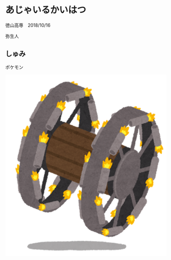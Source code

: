 # あじゃいるかいはつ
 徳山高専　2018/10/16
 
 弥生人

## しゅみ
ポケモン

<img src="panjan.png" alt="パンじゃん" title="パンジャンドラム" width="800" height="565" />
